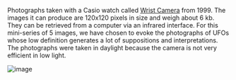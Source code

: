 Photographs taken with a Casio watch called [Wrist Camera](https://maxmax.com/aXRayCasioWristCamera.htm) from 1999.
The images it can produce are 120x120 pixels in size and weigh about 6 kb. They can be retrieved from a computer via an infrared interface.
For this mini-series of 5 images, we have chosen to evoke the photographs of UFOs whose low definition generates a lot of suppositions and interpretations. The photographs were taken in daylight because the camera is not very efficient in low light.


![image](https://github.com/RandomLab/smallFilePhoto/proposition_dol/photos/Casio_Wrist_Camera_LARTIGAUD_01.jpg)

